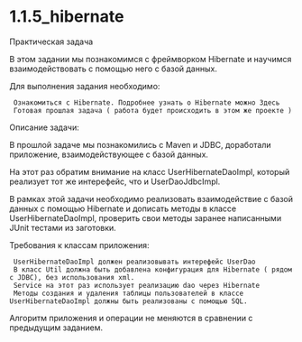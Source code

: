 # 1.1.5_hibernate
Практическая задача

В этом задании мы познакомимся с фреймворком Hibernate и научимся взаимодействовать с помощью него с базой данных.

Для выполнения задания необходимо:

     Ознакомиться с Hibernate. Подробнее узнать о Hibernate можно Здесь 
     Готовая прошлая задача ( работа будет происходить в этом же проекте )

 Описание задачи:

В прошлой задаче мы познакомились с Maven и JDBC, доработали приложение, взаимодействующее с базой данных.

На этот раз обратим внимание на класс UserHibernateDaoImpl, который реализует тот же интерефейс, что и UserDaoJdbcImpl.

В рамках этой задачи необходимо реализовать взаимодействие с базой данных с помощью Hibernate и дописать методы в классе UserHibernateDaoImpl, проверить свои методы заранее написанными JUnit тестами из заготовки.

 Требования к классам приложения:

     UserHibernateDaoImpl должен реализовывать интерефейс UserDao
     В класс Util должна быть добавлена конфигурация для Hibernate ( рядом с JDBC), без использования xml.
     Service на этот раз использует реализацию dao через Hibernate
     Методы создания и удаления таблицы пользователей в классе UserHibernateDaoImpl должны быть реализованы с помощью SQL.

 Алгоритм приложения и операции не меняются в сравнении с предыдущим заданием.
